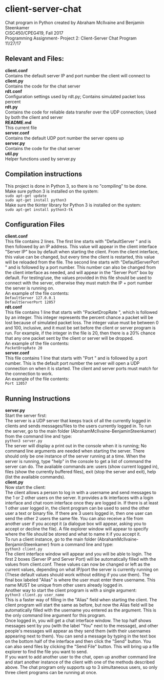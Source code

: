 # client-server-chat  
Chat program in Python created by Abraham McIlvaine and Benjamin Steenkamer  
CISC450/CPEG419, Fall 2017  
Programming Assignment- Project 2: Client-Server Chat Program  
11/27/17  

## Relevant and Files:
**client.conf**  
Contains the default server IP and port number the client will connect to  
**client.py**  
Contains the code for the chat server  
**rdt.conf**  
Configuration settings used by rdt.py; Contains simulated packet loss percent  
**rdt.py**  
Contains the code for reliable data transfer over the UDP connection; Used by both the client and server   
**README.md**  
This current file  
**server.conf**  
Contains the default UDP port number the server opens up  
**server.py**  
Contains the code for the chat server  
**util.py**  
Helper functions used by server.py  

## Compilation instructions
This project is done in Python 3, so there is no "compiling" to be done.  
Make sure python 3 is installed on the system:  
    `sudo apt-get update`  
    `sudo apt-get install python3`  
Make sure the tkinter library for Python 3 is installed on the system:  
    `sudo apt-get install python3-tk`  

## Configuration Files
**client.conf**  
This file contains 2 lines. The first line starts with "DefaultServer " and is then followed by an IP address. This value will appear in the client interface "Server IP" box by 
default when starting the client. From the client interface, this value can be changed, but every time the client is restarted, this value will be reloaded from the file.
The second line starts with "DefaultServerPort " and is followed by a port number. This number can also be changed from the client interface as needed, and will appear in the "Server Port" box by default.
For testing/use, the values provided in this file should be used to connect with the server, otherwise they must match the IP + port number the server is running on.  
An example of the file contents:  
`DefaultServer 127.0.0.1`  
`DefaultServerPort 12057`  
**rdt.conf**  
This file contains 1 line that starts with "PacketDropRate ", which is followed by an integer. This integer represents the percent chance a packet will be lost because of simulated packet loss.
The integer value must be between 0 and 100, inclusive, and it must be set before the client or server program is run.
For example, if the integer in the file is 20, then there is a 20% chance that any one packet sent by the client or server will be dropped.  
An example of the file contents:  
`PacketDropRate 20`  
**server.conf**  
This file contains 1 line that starts with "Port " and is followed by a port number. This is the default port number the server will open a UDP connection on when it is started. 
The client and server ports must match for the connection to work.  
An example of the file contents:  
`Port 12057`  
## Running Instructions
**server.py**  
Start the server first:  
The server is a UDP server that keeps track of all the currently logged in clients and sends messages/files to the users currently logged in.
To run the server, go to the main folder (AbrahamMcIlvaine-BenjaminSteenkamer) from the command line and type:  
`python3 server.py`  
The server will display a print out in the console when it is running; No command line arguments are needed when starting the server.
There should only be one instance of the server running at a time. When the server is running, type "help" in the console to get a list of command the server can do.
The avaliable commands are: users (show current logged in), files (show the currently buffered files), exit (stop the server and exit), help (list the available commands).  
**client.py**  
Now start the client:  
The client allows a person to log in with a username and send messages to the 1 or 2 other users on the server. It provides a tk interfaces with a login interface and chat room interface once they are logged in. If there is at least 1 other user logged in, the client program can be used to send the other user a text or binary file. If there are 3 users logged in, then one user can send the other 2 users the same file. You can also receive a file from another user if you accept it (a dialogue box will appear, asking you to accept or decline the file). A file explorer window will appear to specify where the file should be stored and what to name it if you accept it.  
To run a client instance, go to the main folder (AbrahamMcIlvaine-BenjaminSteenkamer) from a command line and type:  
`python3 client.py`  
The client interface window will appear and you will be able to login. The first 2 boxes (Server IP and Server Port) will be automatically filled with the values from client.conf. These values can now be changed or left as the current values, depending on what IP/port the server is currently running on (These default values should work without editing if you use them). The final box labeled "Alias" is where the user must enter there username. This name MUST be unique from other users already logged in.  
Another way to start the client program is with a single argument:  
`python3 client.py user_name`  
This is a faster way of filling in the "Alias" field when starting the client. The client program will start the same as before, but now the Alias field will be automatically filled with the username you entered as the argument. This is the only command line argument for this program.  
Once logged in, you will get a chat interface window. The top half shows messages sent by you (with the label "You" next to the message), and other people's messages will appear as they send them (with their usernames appearing next to them). You can send a message by typing in the text box on the bottom half of the interface and then click the "Send" button. You can also send files by clicking the "Send File" button. This will bring up a file explorer to find the file you want to send.  
If you want to add another user to the chat, open up another command line and start another instance of the client with one of the methods described above. The chat program only supports up to 3 simultaneous users, so only three client programs can be running at once.  
